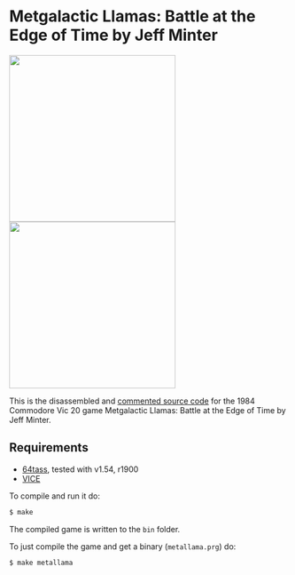 # Metgalactic Llamas: Battle at the Edge of Time by Jeff Minter
<img src="https://www.mobygames.com/images/covers/l/539848-metagalactic-llamas-battle-at-the-edge-of-time-vic-20-front-cover.jpg" height=300><img src="https://user-images.githubusercontent.com/58846/104136780-2b319d80-5390-11eb-8617-89bf4a598ded.gif" height=300>

This is the disassembled and [commented source code] for the 1984 Commodore Vic 20 game Metgalactic Llamas: Battle at the Edge of Time by Jeff Minter. 


## Requirements

* [64tass][64tass], tested with v1.54, r1900
* [VICE][vice]

[64tass]: http://tass64.sourceforge.net/
[vice]: http://vice-emu.sourceforge.net/
[https://metallama.xyz]: https://mwenge.github.io/metallama.xyz
[commented source code]:https://github.com/mwenge/metallama/blob/master/src/metallama.asm
[play in your browser can be found here]: https://mwenge.github.io/metallama

To compile and run it do:

```sh
$ make
```
The compiled game is written to the `bin` folder. 

To just compile the game and get a binary (`metallama.prg`) do:

```sh
$ make metallama
```


